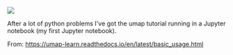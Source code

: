 ![](https://db-feed.s3.amazonaws.com/legacy/Screen_Shot_2018_11_26_at_4_38_01_PM-1543268361466.png)

After a lot of python problems I've got the umap tutorial running in a Jupyter notebook (my first Jupyter notebook).

From: https://umap-learn.readthedocs.io/en/latest/basic_usage.html